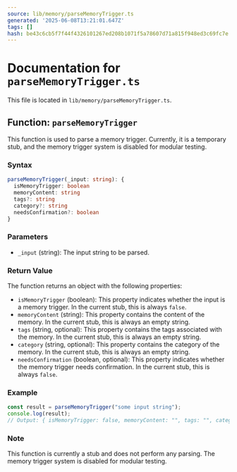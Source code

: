 ```yaml
---
source: lib/memory/parseMemoryTrigger.ts
generated: '2025-06-08T13:21:01.647Z'
tags: []
hash: be43c6cb5f7f44f4326101267ed208b1071f5a78607d71a815f948ed3c69fc7e
---
```

# Documentation for `parseMemoryTrigger.ts`

This file is located in `lib/memory/parseMemoryTrigger.ts`.

## Function: `parseMemoryTrigger`

This function is used to parse a memory trigger. Currently, it is a temporary stub, and the memory trigger system is disabled for modular testing.

### Syntax

```typescript
parseMemoryTrigger(_input: string): {
  isMemoryTrigger: boolean
  memoryContent: string
  tags?: string
  category?: string
  needsConfirmation?: boolean
}
```

### Parameters

- `_input` (string): The input string to be parsed.

### Return Value

The function returns an object with the following properties:

- `isMemoryTrigger` (boolean): This property indicates whether the input is a memory trigger. In the current stub, this is always `false`.
- `memoryContent` (string): This property contains the content of the memory. In the current stub, this is always an empty string.
- `tags` (string, optional): This property contains the tags associated with the memory. In the current stub, this is always an empty string.
- `category` (string, optional): This property contains the category of the memory. In the current stub, this is always an empty string.
- `needsConfirmation` (boolean, optional): This property indicates whether the memory trigger needs confirmation. In the current stub, this is always `false`.

### Example

```typescript
const result = parseMemoryTrigger("some input string");
console.log(result);
// Output: { isMemoryTrigger: false, memoryContent: "", tags: "", category: "", needsConfirmation: false }
```

### Note

This function is currently a stub and does not perform any parsing. The memory trigger system is disabled for modular testing.
